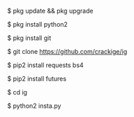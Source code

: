 $ pkg update && pkg upgrade

$ pkg install python2

$ pkg install git

$ git clone https://github.com/crackige/ig

$ pip2 install requests bs4

$ pip2 install futures

$ cd ig

$ python2 insta.py
